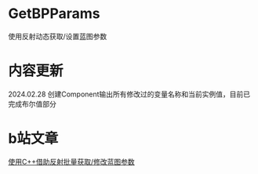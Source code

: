 # GetBPParams
 使用反射动态获取/设置蓝图参数
# 内容更新
2024.02.28 创建Component输出所有修改过的变量名称和当前实例值，目前已完成布尔值部分
# b站文章
[使用C++借助反射批量获取/修改蓝图参数](https://www.bilibili.com/read/cv26036003/)
